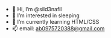 - 👋 Hi, I’m @sild3nafil
- 👀 I’m interested in sleeping
- 🌱 I’m currently learning HTML/CSS
- 📫 email: ab0975720388@gmail.com

<!---
sild3nafil/sild3nafil is a ✨ special ✨ repository because its `README.md` (this file) appears on your GitHub profile.
You can click the Preview link to take a look at your changes.
--->
